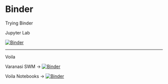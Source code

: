 # Binder
Trying Binder 

Jupyter Lab 

[![Binder](https://mybinder.org/badge_logo.svg)](https://mybinder.org/v2/gh/MonikaSonali/Binder/main)

-------------------------
Voila 

Varanasi SWM -> 
[![Binder](https://mybinder.org/badge_logo.svg)](https://mybinder.org/v2/gh/MonikaSonali/Binder/main?urlpath=voila%2Ftree%2FVaranasi_SWM)

Voila Notebooks -> 
[![Binder](https://mybinder.org/badge_logo.svg)](https://mybinder.org/v2/gh/MonikaSonali/Binder/main?urlpath=voila%2Ftree%2Fnotebooks)

